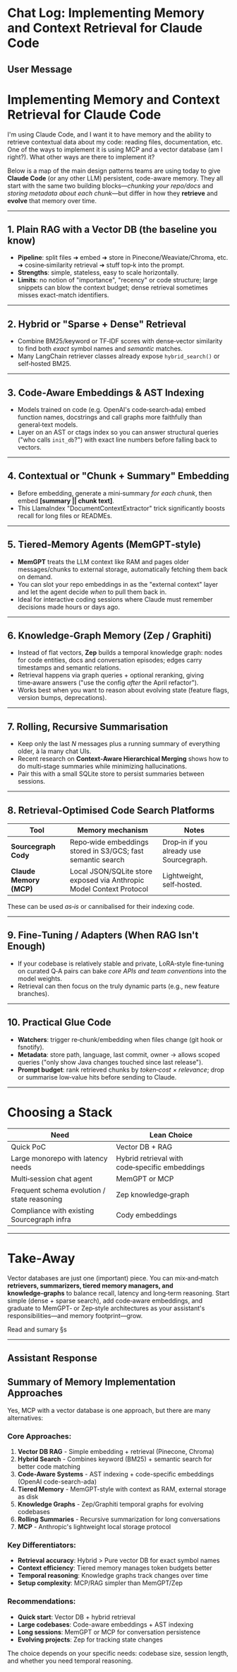 # Chat Log: Implementing Memory and Context Retrieval for Claude Code

## User Message
# Implementing Memory and Context Retrieval for Claude Code

I'm using Claude Code, and I want it to have memory and the ability to retrieve contextual data about my code: reading files, documentation, etc. One of the ways to implement it is using MCP and a vector database (am I right?). What other ways are there to implement it?

Below is a map of the main design patterns teams are using today to give **Claude Code** (or any other LLM) persistent, code-aware memory. They all start with the same two building blocks—_chunking your repo/docs_ and _storing metadata about each chunk_—but differ in how they **retrieve** and **evolve** that memory over time.

---

## 1. Plain RAG with a Vector DB (the baseline you know)

- **Pipeline**: split files ➜ embed ➜ store in Pinecone/Weaviate/Chroma, etc. ➜ cosine‑similarity retrieval ➜ stuff top‑k into the prompt.
- **Strengths**: simple, stateless, easy to scale horizontally.
- **Limits**: no notion of "importance", "recency" or code structure; large snippets can blow the context budget; dense retrieval sometimes misses exact-match identifiers.

---

## 2. Hybrid or "Sparse + Dense" Retrieval

- Combine BM25/keyword or TF‑IDF scores with dense‑vector similarity to find both _exact_ symbol names and _semantic_ matches.
- Many LangChain retriever classes already expose `hybrid_search()` or self‑hosted BM25.

---

## 3. Code-Aware Embeddings & AST Indexing

- Models trained on code (e.g. OpenAI's code‑search‑ada) embed function names, docstrings and call graphs more faithfully than general‑text models.
- Layer on an AST or ctags index so you can answer structural queries ("who calls `init_db`?") with exact line numbers before falling back to vectors.

---

## 4. Contextual or "Chunk + Summary" Embedding

- Before embedding, generate a mini‑summary _for each chunk_, then embed **\[summary || chunk text\]**.
- This LlamaIndex "DocumentContextExtractor" trick significantly boosts recall for long files or READMEs.

---

## 5. Tiered‑Memory Agents (MemGPT‑style)

- **MemGPT** treats the LLM context like RAM and pages older messages/chunks to external storage, automatically fetching them back on demand.
- You can slot your repo embeddings in as the "external context" layer and let the agent decide _when_ to pull them back in.
- Ideal for interactive coding sessions where Claude must remember decisions made hours or days ago.

---

## 6. Knowledge‑Graph Memory (Zep / Graphiti)

- Instead of flat vectors, **Zep** builds a temporal knowledge graph: nodes for code entities, docs and conversation episodes; edges carry timestamps and semantic relations.
- Retrieval happens via graph queries + optional reranking, giving time‑aware answers ("use the config _after_ the April refactor").
- Works best when you want to reason about evolving state (feature flags, version bumps, deprecations).

---

## 7. Rolling, Recursive Summarisation

- Keep only the last *N* messages plus a running summary of everything older, à la many chat UIs.
- Recent research on **Context‑Aware Hierarchical Merging** shows how to do multi‑stage summaries while minimizing hallucinations.
- Pair this with a small SQLite store to persist summaries between sessions.

---

## 8. Retrieval‑Optimised Code Search Platforms

| Tool | Memory mechanism | Notes |
|------|------------------|-------|
| **Sourcegraph Cody** | Repo‑wide embeddings stored in S3/GCS; fast semantic search | Drop‑in if you already use Sourcegraph. |
| **Claude Memory (MCP)** | Local JSON/SQLite store exposed via Anthropic Model Context Protocol | Lightweight, self‑hosted. |

These can be used _as‑is_ or cannibalised for their indexing code.

---

## 9. Fine‑Tuning / Adapters (When RAG Isn't Enough)

- If your codebase is relatively stable and private, LoRA‑style fine‑tuning on curated Q‑A pairs can bake _core APIs and team conventions_ into the model weights.
- Retrieval can then focus on the truly dynamic parts (e.g., new feature branches).

---

## 10. Practical Glue Code

- **Watchers**: trigger re‑chunk/embedding when files change (git hook or fsnotify).
- **Metadata**: store path, language, last commit, owner → allows scoped queries ("only show Java changes touched since last release").
- **Prompt budget**: rank retrieved chunks by _token‑cost × relevance_; drop or summarise low‑value hits before sending to Claude.

---

# Choosing a Stack

| Need | Lean Choice |
|------|-------------|
| Quick PoC | Vector DB + RAG |
| Large monorepo with latency needs | Hybrid retrieval with code‑specific embeddings |
| Multi‑session chat agent | MemGPT or MCP |
| Frequent schema evolution / state reasoning | Zep knowledge‑graph |
| Compliance with existing Sourcegraph infra | Cody embeddings |

---

# Take‑Away

Vector databases are just one (important) piece. You can mix‑and‑match **retrievers, summarizers, tiered memory managers, and knowledge‑graphs** to balance recall, latency and long‑term reasoning. Start simple (dense + sparse search), add code‑aware embeddings, and graduate to MemGPT‑ or Zep‑style architectures as your assistant's responsibilities—and memory footprint—grow.

Read and sumary §s

---

## Assistant Response

## Summary of Memory Implementation Approaches

Yes, MCP with a vector database is one approach, but there are many alternatives:

### **Core Approaches:**

1. **Vector DB RAG** - Simple embedding + retrieval (Pinecone, Chroma)
2. **Hybrid Search** - Combines keyword (BM25) + semantic search for better code matching
3. **Code-Aware Systems** - AST indexing + code-specific embeddings (OpenAI code-search-ada)
4. **Tiered Memory** - MemGPT-style with context as RAM, external storage as disk
5. **Knowledge Graphs** - Zep/Graphiti temporal graphs for evolving codebases
6. **Rolling Summaries** - Recursive summarization for long conversations
7. **MCP** - Anthropic's lightweight local storage protocol

### **Key Differentiators:**

- **Retrieval accuracy**: Hybrid > Pure vector DB for exact symbol names
- **Context efficiency**: Tiered memory manages token budgets better
- **Temporal reasoning**: Knowledge graphs track changes over time
- **Setup complexity**: MCP/RAG simpler than MemGPT/Zep

### **Recommendations:**

- **Quick start**: Vector DB + hybrid retrieval
- **Large codebases**: Code-aware embeddings + AST indexing
- **Long sessions**: MemGPT or MCP for conversation persistence
- **Evolving projects**: Zep for tracking state changes

The choice depends on your specific needs: codebase size, session length, and whether you need temporal reasoning.
